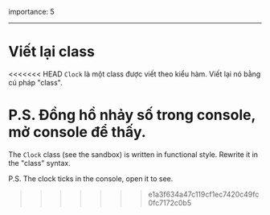 importance: 5

---

# Viết lại class

<<<<<<< HEAD
`Clock` là một class được viết theo kiểu hàm. Viết lại nó bằng cú pháp "class".
 
P.S. Đồng hồ nhảy số trong console, mở console để thấy.
=======
The `Clock` class (see the sandbox) is written in functional style. Rewrite it in the "class" syntax.

P.S. The clock ticks in the console, open it to see.
>>>>>>> e1a3f634a47c119cf1ec7420c49fc0fc7172c0b5
